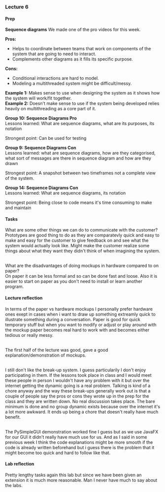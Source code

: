 ### Lecture 6
#### Prep
**Sequence diagrams**
We made one of the pro videos for this week. <br>

**Pros:**
* Helps to coordinate between teams that work on components of the system that are going to need to interact.
* Complements other diagrams as it fills its specific purpose.<br>

**Cons:**
* Conditional interactions are hard to model.
* Modeling a multithreaded system might be difficult/messy. <br>

**Example 1:** Makes sense to use when designing the system as it shows how the system will work/fit together. <br>
**Example 2:** Doesn't make sense to use if the system being developed relies heavily on multithreading as a core part of it. <br>

**Group 10: Sequence Diagrams Pro** <br>
Lessons learned: What are sequence diagrams, what are its purposes, its notation<br>

Strongest point: Can be used for testing

**Group 9: Sequence Diagrams Con** <br>
Lessons learned: what are sequence diagrams, how are they categorised, what sort of messages are there in sequence diagram and how are they drawn<br>

Strongest point: A snapshot between two timeframes not a complete view of the system.

**Group 14: Sequence Diagrams Con** <br>
Lessons learned: What are sequence diagrams, its notation<br>

Strongest point: Being close to code means it's time consuming to make and maintain


#### Tasks
What are some other things we can do to communicate with the customer?<br>
Prototypes are good thing to do as they are comparatevly quick and easy to make and easy for the customer to give feedback on
and see what the system would actually look like. Might make the customer realize some things about what they want they didn't think
of when imagining the system.<br><br>

What are the disadvantages of doing mockups in hardware compared to on paper?<br>
On paper it can be less formal and so can be done fast and loose. Also it is easier to start on paper as you don't need to install or learn
another program.

#### Lecture reflection
In terms of the paper vs hardware mockups I personally prefer hardware ones exept in cases when i want to draw up something extreamly
quick to illustrate something during a conversation. Paper is good for quick temporary stuff but when you want to modify or adjust
or play around with the mockup paper becomes real hard to work with and becomes either tedious or really messy.<br><br>

The first half of the lecture was good, gave a good explanation/demonstration of mockups.<br><br>

I still don't like the break-up system. I guess particularily I don't enjoy participating in them. If the lessons took place in class and
I would meet these people in person I wouldn't have any problem with it but over the internet getting the dynamic going is a real problem.
Talking is kind of a chore anyway and the way these break-ups generally work out is that a couple of people say the pros or cons they
wrote up in the prep for the class and they are written down. No real discussion takes place. The bare minimum is done and no group dynamic
exists because over the internet it's a lot more awkward. It ends up being a chore that doesn't really have much benefit.<br><br>

The PySimpleGUI demonstration worked fine I guess but as we use JavaFX for our GUI it didn't really have much use for us. And as I 
said in some previous week I think the code explanations might be more smooth if the code is already written beforehand but i guess there is
the problem that it might become too quick and hard to follow like that.


#### Lab reflection
Pretty lengthy tasks again this lab but since we have been given an extension it is much more reasonable. Man I never have much to say
about the labs.